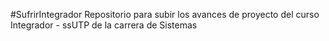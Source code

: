 #SufrirIntegrador
Repositorio para subir los avances de proyecto del curso Integrador - ssUTP de la carrera de Sistemas